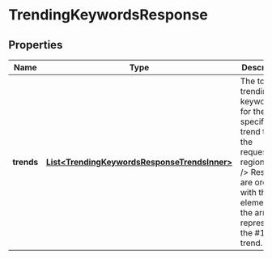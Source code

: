 

# TrendingKeywordsResponse


## Properties

| Name | Type | Description | Notes |
|------------ | ------------- | ------------- | -------------|
|**trends** | [**List&lt;TrendingKeywordsResponseTrendsInner&gt;**](TrendingKeywordsResponseTrendsInner.md) | The top trending keywords for the specified trend type in the requested region.&lt;br /&gt; Results are ordered, with the first element in the array representing the #1 top trend. |  [optional] |



